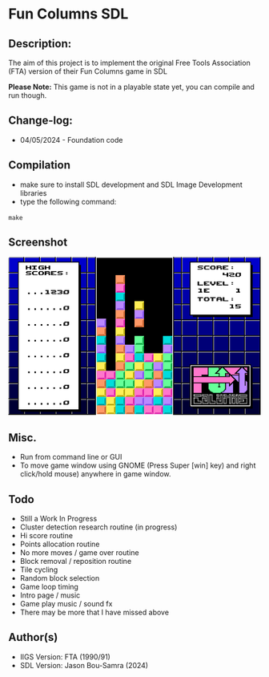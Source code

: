 # Fun Columns SDL

## Description:
The aim of this project is to implement the original Free Tools Association (FTA) version of their Fun Columns game in SDL

<b>Please Note:</b> This game is not in a playable state yet, you can compile and run though.

## Change-log:

* 04/05/2024 - Foundation code

## Compilation
* make sure to install SDL development and SDL Image Development libraries
* type the following command:

`make`

## Screenshot
![Fun Columns](https://raw.githubusercontent.com/bou-samra/Fun-Columns-SDL/main/img/fun-columns.png)

## Misc.
* Run from command line or GUI
* To move game window using GNOME (Press Super [win] key) and right click/hold mouse) anywhere in game window.

## Todo
* Still a Work In Progress
* Cluster detection research routine (in progress)
* Hi score routine
* Points allocation routine
* No more moves / game over routine
* Block removal / reposition routine
* Tile cycling
* Random block selection
* Game loop timing
* Intro page / music
* Game play music / sound fx
* There may be more that I have missed above

## Author(s)
* IIGS Version: FTA (1990/91)
* SDL Version: Jason Bou-Samra (2024)
